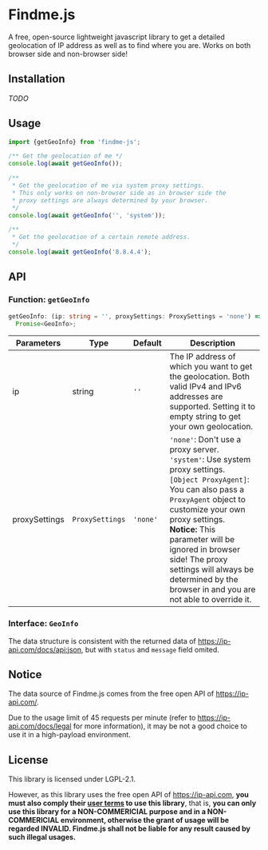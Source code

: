 # Findme.js

A free, open-source lightweight javascript library to get a detailed geolocation of IP address as well as to find where you are. Works on both browser side and non-browser side!

## Installation

_TODO_

<!--
```bash
npm i findme-js
``` -->

## Usage

```javascript
import {getGeoInfo} from 'findme-js';

/** Get the geolocation of me */
console.log(await getGeoInfo());

/**
 * Get the geolocation of me via system proxy settings.
 * This only works on non-browser side as in browser side the
 * proxy settings are always determined by your browser.
 */
console.log(await getGeoInfo('', 'system'));

/**
 * Get the geolocation of a certain remote address.
 */
console.log(await getGeoInfo('8.8.4.4');
```

## API

### Function: `getGeoInfo`

```typescript
getGeoInfo: (ip: string = '', proxySettings: ProxySettings = 'none') =>
  Promise<GeoInfo>;
```

| **Parameters** | **Type**        | **Default** | **Description**                                                                                                                                                                                                                                                                                                                                                   |
| -------------- | --------------- | ----------- | ----------------------------------------------------------------------------------------------------------------------------------------------------------------------------------------------------------------------------------------------------------------------------------------------------------------------------------------------------------------- |
| ip             | string          | `''`        | The IP address of which you want to get the geolocation. Both valid IPv4 and IPv6 addresses are supported. Setting it to empty string to get your own geolocation.                                                                                                                                                                                                |
| proxySettings  | `ProxySettings` | `'none'`    | `'none'`: Don't use a proxy server. <br/> `'system'`: Use system proxy settings. <br/> `[Object ProxyAgent]`: You can also pass a `ProxyAgent` object to customize your own proxy settings. <br/> **Notice:** This parameter will be ignored in browser side! The proxy settings will always be determined by the browser in and you are not able to override it. |

### Interface: `GeoInfo`

The data structure is consistent with the returned data of https://ip-api.com/docs/api:json, but with `status` and `message` field omited.

## Notice

The data source of Findme.js comes from the free open API of https://ip-api.com/.

Due to the usage limit of 45 requests per minute (refer to https://ip-api.com/docs/legal for more information), it may be not a good choice to use it in a high-payload environment.

## License

This library is licensed under LGPL-2.1.

However, as this library uses the free open API of https://ip-api.com, **you must also comply their [user terms](https://ip-api.com/docs/legal) to use this library**, that is, **you can only use this library for a NON-COMMERICIAL purpose and in a NON-COMMERICIAL environment, otherwise the grant of usage will be regarded INVALID. Findme.js shall not be liable for any result caused by such illegal usages.**
